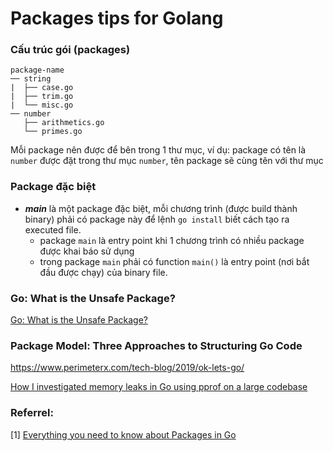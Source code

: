 # Packages tips for Golang

### Cấu trúc gói (packages)

```
package-name
── string
|  ├── case.go
|  ├── trim.go
|  └── misc.go
── number
   ├── arithmetics.go
   └── primes.go
```

Mỗi package nên được để bên trong 1 thư mục, ví dụ: package có tên là `number` được đặt trong thư mục `number`, tên package sẽ cùng tên với thư mục

### Package đặc biệt

- ***main*** là một package đặc biệt, mỗi chương trình (được build thành binary) phải có package này để  lệnh `go install` biết cách tạo ra executed file.
    + package `main` là entry point khi 1 chương trình có nhiều package được khai báo sử dụng
    + trong package `main` phải có function `main()` là entry point (nơi bắt đầu được chạy) của binary file.


### Go: What is the Unsafe Package?

[Go: What is the Unsafe Package?](https://medium.com/a-journey-with-go/go-what-is-the-unsafe-package-d2443da36350)

### Package Model: Three Approaches to Structuring Go Code

https://www.perimeterx.com/tech-blog/2019/ok-lets-go/

[How I investigated memory leaks in Go using pprof on a large codebase](https://www.freecodecamp.org/news/how-i-investigated-memory-leaks-in-go-using-pprof-on-a-large-codebase-4bec4325e192/)

### Referrel:
[1] [Everything you need to know about Packages in Go](https://medium.com/rungo/everything-you-need-to-know-about-packages-in-go-b8bac62b74cc)
